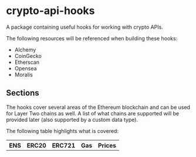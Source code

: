 # crypto-api-hooks
A package containing useful hooks for working with crypto APIs.

The following resources will be referenced when building these hooks:
- Alchemy
- CoinGecko
- Etherscan
- Opensea
- Moralis

## Sections

The hooks cover several areas of the Ethereum blockchain and can be used for Layer Two chains as well.
A list of what chains are supported will be provided later (also supported by a custom data type).

The following table highlights what is covered:

<table>
    <tr>
        <th>ENS</th>
        <th>ERC20</th>
        <th>ERC721</th>
        <th>Gas</th>
        <th>Prices</th>
    <tr>
</table>
